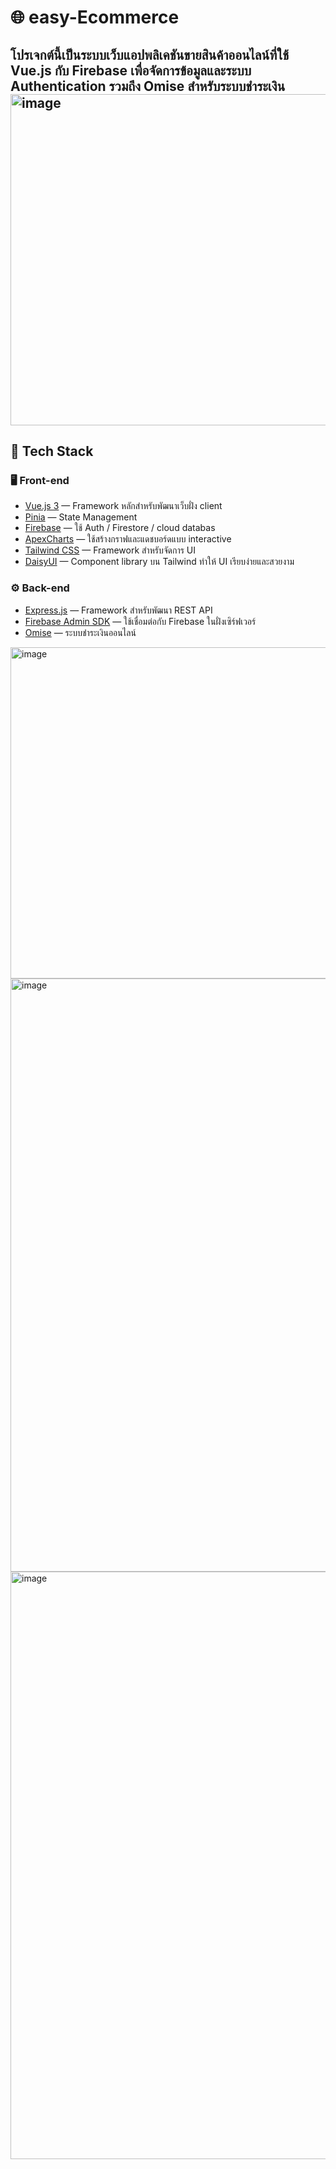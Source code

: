 # 🌐 easy-Ecommerce

โปรเจกต์นี้เป็นระบบเว็บแอปพลิเคชันขายสินค้าออนไลน์ที่ใช้ Vue.js กับ Firebase เพื่อจัดการข้อมูลและระบบ Authentication รวมถึง Omise สำหรับระบบชำระเงิน
<img width="642" height="530" alt="image" src="https://github.com/user-attachments/assets/0e464816-1169-48f4-895e-a595879893d8" />
---

## 🚀 Tech Stack

### 🖥️ Front-end
- [Vue.js 3](https://vuejs.org/) — Framework หลักสำหรับพัฒนาเว็บฝั่ง client  
- [Pinia](https://pinia.vuejs.org/) — State Management  
- [Firebase](https://firebase.google.com/) — ใช้ Auth / Firestore / cloud databas 
- [ApexCharts](https://apexcharts.com/) — ใช้สร้างกราฟและแดชบอร์ดแบบ interactive  
- [Tailwind CSS](https://tailwindcss.com/) — Framework สำหรับจัดการ UI  
- [DaisyUI](https://daisyui.com/) — Component library บน Tailwind ทำให้ UI เรียบง่ายและสวยงาม  

### ⚙️ Back-end
- [Express.js](https://expressjs.com/) — Framework สำหรับพัฒนา REST API  
- [Firebase Admin SDK](https://firebase.google.com/docs/admin/setup) — ใช้เชื่อมต่อกับ Firebase ในฝั่งเซิร์ฟเวอร์  
- [Omise](https://www.omise.co/) — ระบบชำระเงินออนไลน์  


<img width="642" height="530" alt="image" src="https://github.com/user-attachments/assets/0e464816-1169-48f4-895e-a595879893d8" />
<img width="1903" height="949" alt="image" src="https://github.com/user-attachments/assets/bfe4aa83-1592-46d1-82d7-8e7254eeae6d" />
<img width="1886" height="940" alt="image" src="https://github.com/user-attachments/assets/3236eff3-5821-4bbd-b2ab-e90be1a0919a" />


